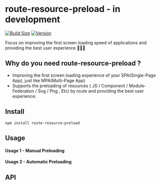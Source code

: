 # route-resource-preload - in development
[![Build Size](https://img.shields.io/bundlephobia/minzip/route-resource-preload?label=bundle%20size)](https://bundlephobia.com/result?p=route-resource-preload)
[![Version](https://img.shields.io/npm/v/route-resource-preload?style=flat)](https://www.npmjs.com/package/route-resource-preload)

Focus on improving the first screen loading speed of applications and providing the best user experience 🚀🚀🚀

## Why do you need route-resource-preload ?
- Improving the first screen loading experience of your SPA(Single-Page App), just like MPA(Multi-Page App) 
- Supports the preloading of resources ( JS / Component / Module-Federation / Svg / Png , Etc) by route and providing the best user experience.

## Install
```shell
npm install route-resource-preload
```

## Usage
#### Usage 1 - Manual Preloading



#### Usage 2 - Automatic Preloading


## API


